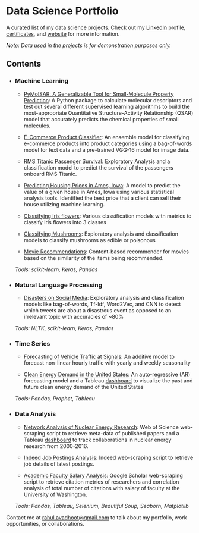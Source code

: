 # Data Science Portfolio
A curated list of my data science projects.
Check out my [LinkedIn](https://www.linkedin.com/in/rahulavadhoot/) 
profile, [certificates](https://github.com/rahulavadhoot/certificates/), and [website](http://rahulavadhoot.github.io/) for more information.

*Note: Data used in the projects is for demonstration purposes only.*
## Contents

- ### Machine Learning

    - [PyMolSAR: A Generalizable Tool for Small-Molecule Property Prediction](https://github.com/BeckResearchLab/PyMolSAR):
A Python package to calculate molecular descriptors and test out several different supervised learning algorithms to build the most-appropriate Quantitative Structure-Activity Relationship (QSAR) model that accurately predicts the chemical properties of small molecules.

    - [E-Commerce Product Classifier](https://github.com/rahulavadhoot/Portfolio/tree/master/projects/machine%20learning/e-commerce%20products/e-commerce%20products.ipynb):
An ensemble model for classifying e-commerce products into product categories using a bag-of-words model for text data and a pre-trained VGG-16 model for image data. 

    - [RMS Titanic Passenger Survival](https://github.com/rahulavadhoot/Portfolio/tree/master/projects/machine%20learning/titanic/titanic.ipynb):
Exploratory Analysis and a classification model to predict the survival of the passengers onboard RMS Titanic. 

    - [Predicting Housing Prices in Ames, Iowa](https://github.com/rahulavadhoot/Portfolio/tree/master/projects/machine%20learning/house%20prices/house%20prices.ipynb):
A model to predict the value of a given house in Ames, Iowa using various statistical analysis tools. 
Identified the best price that a client can sell their house utilizing machine learning.

    - [Classifying Iris flowers](https://github.com/rahulavadhoot/Portfolio/tree/master/projects/machine%20learning/iris.ipynb):
Various classification models with metrics to classify Iris flowers into 3 classes

    - [Classifying Mushrooms](https://github.com/rahulavadhoot/Portfolio/tree/master/projects/machine%20learning/mushrooms/mushroom.ipynb):
Exploratory analysis and classification models to classify mushrooms as edible or poisonous

    - [Movie Recommendations](https://github.com/rahulavadhoot/portfolio/blob/master/projects/recommender%20system/movielens/movielens.ipynb):
Content-based recommender for movies based on the similarity of the items being recommended.


    *Tools: scikit-learn, Keras, Pandas*

- ### Natural Language Processing

    - [Disasters on Social Media](https://github.com/rahulavadhoot/Portfolio/tree/master/projects/natural%20language%20processing/Disasters%20on%20social%20media/Disasters%20on%20social%20media.ipynb):
Exploratory analysis and classification models like bag-of-words, Tf-Idf, Word2Vec, and CNN to detect which tweets are about a disastrous event as opposed to an irrelevant topic with accuracies of ~80% 

    *Tools: NLTK, scikit-learn, Keras, Pandas*

- ### Time Series

    - [Forecasting of Vehicle Traffic at Signals](https://github.com/rahulavadhoot/Portfolio/tree/master/projects/time%20series/vehicle%20traffic/vehicle%20traffic.ipynb): 
An additive model to forecast non-linear hourly traffic with yearly and weekly seasonality

    - [Clean Energy Demand in the United States](https://github.com/rahulavadhoot/Clean-Energy-Outlook): 
An auto-regressive (AR) forecasting model and a Tableau [dashboard](https://public.tableau.com/profile/rahul1168#!/vizhome/TableauWorkbookforSVRPrediction/CleanEnergyProductioninthecontiguousUnitedStates)
to visualize the past and future clean energy demand of the United States

    *Tools: Pandas, Prophet, Tableau*

- ### Data Analysis

    - [Network Analysis of Nuclear Energy Research](https://github.com/rahulavadhoot/KnowledgeNetworks): 
Web of Science web-scraping script to retrieve meta-data of published papers and a Tableau [dashboard](https://public.tableau.com/profile/rahul1168#!/vizhome/NuclearEnergyResearch/NuclearEnergyResearch)
to track collaborations in nuclear energy research from 2000-2016.

    - [Indeed Job Postings Analysis](https://github.com/rahulavadhoot/Portfolio/tree/master/projects/data%20analysis/indeed%20job%20postings/job%20postings%20analysis.ipynb): 
Indeed web-scraping script to retrieve job details of latest postings.

    - [Academic Faculty Salary Analysis](https://github.com/rahulavadhoot/Portfolio/tree/master/projects/the%20data%20incubator/academic%20salaries.ipynb): 
Google Scholar web-scraping script to retrieve citation metrics of researchers and correlation analysis of total number of citations with salary of faculty at the University of Washington.

    *Tools: Pandas, Tableau, Selenium, Beautiful Soup, Seaborn, Matplotlib*

Contact me at [rahul.avadhoot@gmail.com](mailto:rahul.avadhoot@gmail.com) to talk about my portfolio, work opportunities, or collaborations.

